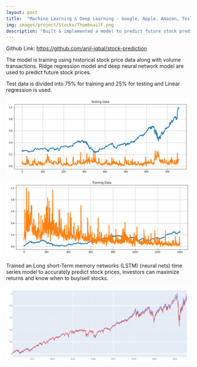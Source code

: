 ```yaml
---
layout: post
title:  "Machine Learning & Deep Learning - Google, Apple, Amazon, Tesla & SP500 Stocks Prediction"
img: images/project/Stocks/ThumbnailF.png
description: "Built & implemented a model to predict future stock predicitions of Google, Apple, Amazon, SP500, Tesla."
---
```

Github Link: https://github.com/anil-iqbal/stock-prediction

The model is training  using historical stock price data along with volume transactions. Ridge regression model and deep neural network model are used to predict future stock prices. 

Test data is divided into 75% for training and 25% for testing and Linear regression is used. 

![](/images/project/Stocks/TestData.PNG)

![](/images/project/Stocks/TrainingData.PNG)


Trained an Long short-Term memory networks (LSTM) (neural nets) time series model to accurately predict stock prices, investors can maximize returns and know when to buy/sell stocks.

![](/images/project/Stocks/Graph.PNG)

